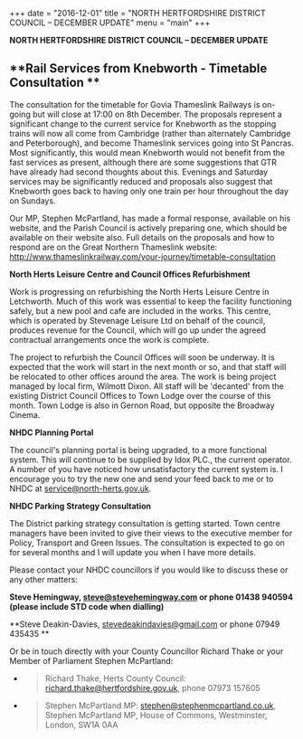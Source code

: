 +++
date = "2016-12-01"
title = "NORTH HERTFORDSHIRE DISTRICT COUNCIL – DECEMBER UPDATE"
menu = "main"
+++

**NORTH HERTFORDSHIRE DISTRICT COUNCIL – DECEMBER UPDATE**

## **Rail Services from Knebworth - Timetable Consultation **

The consultation for the timetable for Govia Thameslink Railways is
on-going but will close at 17:00 on 8th December. The proposals
represent a significant change to the current service for Knebworth as
the stopping trains will now all come from Cambridge (rather than
alternately Cambridge and Peterborough), and become Thameslink services
going into St Pancras. Most significantly, this would mean Knebworth
would not benefit from the fast services as present, although there are
some suggestions that GTR have already had second thoughts about this.
Evenings and Saturday services may be significantly reduced and
proposals also suggest that Knebworth goes back to having only one train
per hour throughout the day on Sundays.

Our MP, Stephen McPartland, has made a formal response, available on his
website, and the Parish Council is actively preparing one, which should
be available on their website also. Full details on the proposals and
how to respond are on the Great Northern Thameslink website:
<http://www.thameslinkrailway.com/your-journey/timetable-consultation>

**North Herts Leisure Centre and Council Offices Refurbishment**

Work is progressing on refurbishing the North Herts Leisure Centre in
Letchworth. Much of this work was essential to keep the facility
functioning safely, but a new pool and cafe are included in the works.
This centre, which is operated by Stevenage Leisure Ltd on behalf of the
council, produces revenue for the Council, which will go up under the
agreed contractual arrangements once the work is complete.

The project to refurbish the Council Offices will soon be underway. It
is expected that the work will start in the next month or so, and that
staff will be relocated to other offices around the area. The work is
being project managed by local firm, Wilmott Dixon. All staff will be
'decanted' from the existing District Council Offices to Town Lodge over
the course of this month. Town Lodge is also in Gernon Road, but
opposite the Broadway Cinema.

**NHDC Planning Portal**

The council's planning portal is being upgraded, to a more functional
system. This will continue to be supplied by Idox PLC., the current
operator. A number of you have noticed how unsatisfactory the current
system is. I encourage you to try the new one and send your feed back to
me or to NHDC at service@north-herts.gov.uk.

**NHDC Parking Strategy Consultation**

The District parking strategy consultation is getting started. Town
centre managers have been invited to give their views to the executive
member for Policy, Transport and Green Issues. The consultation is
expected to go on for several months and I will update you when I have
more details.

Please contact your NHDC councillors if you would like to discuss these
or any other matters:

**Steve Hemingway, steve@stevehemingway.com or phone 01438 940594
(please include STD code when dialling)**

**Steve Deakin-Davies, stevedeakindavies@gmail.com or phone 07949 435435
**

Or be in touch directly with your County Councillor Richard Thake or
your Member of Parliament Stephen McPartland:

  - > Richard Thake, Herts County Council:
    > richard.thake@hertfordshire.gov.uk, phone 07973 157605

  - > Stephen McPartland MP: stephen@stephenmcpartland.co.uk, Stephen
    > McPartland MP, House of Commons, Westminster, London, SW1A 0AA
